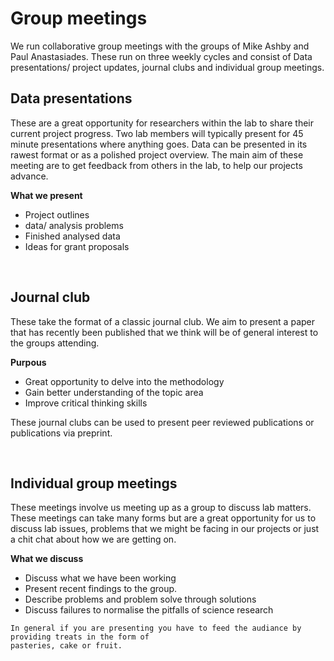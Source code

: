 # Group meetings

We run collaborative group meetings with the groups of Mike Ashby and Paul Anastasiades. These run on three weekly cycles and 
consist of Data presentations/ project updates, journal clubs and individual group meetings.


## Data presentations 

These are a great opportunity for researchers within the lab to share their current project progress. Two lab members will typically present for 45 minute presentations
where anything goes. Data can be presented in its rawest format or as a polished project overview. The main aim of these
meeting are to get feedback from others in the lab, to help our projects advance.
 
**What we present**
- Project outlines  
- data/ analysis problems 
- Finished analysed data
- Ideas for grant proposals


&nbsp;


## Journal club

These take the format of a classic journal club. We aim to present a paper that has recently been published that we think
will be of general interest to the groups attending. 

**Purpous**
- Great opportunity to delve into the methodology 
- Gain better understanding of the topic area
- Improve critical thinking skills

These journal clubs can be used to present peer reviewed publications or publications via preprint.


&nbsp;


## Individual group meetings

These meetings involve us meeting up as a group to discuss lab matters. These meetings can take many forms but are a great opportunity 
for us to discuss lab issues, problems that we might be facing in our projects or just a chit chat about how we are getting on. 

**What we discuss**
- Discuss what we have been working 
- Present recent findings to the group.
- Describe problems and problem solve through solutions 
- Discuss failures to normalise the pitfalls of science research


```{admonition} The unwritten rule
In general if you are presenting you have to feed the audiance by providing treats in the form of 
pasteries, cake or fruit.  
```
